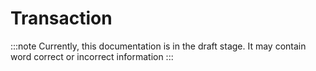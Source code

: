 # Transaction

:::note
Currently, this documentation is in the draft stage. It may contain word correct or incorrect information
:::
